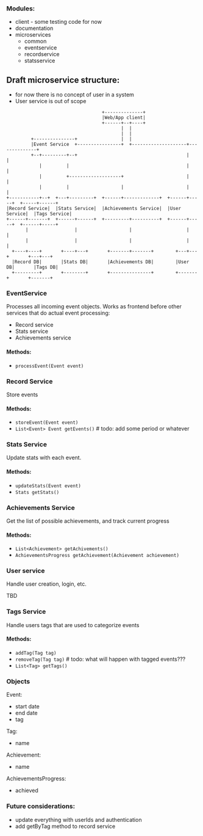 ### Modules:

- client - some testing code for now
- documentation
- microservices
  - common
  - eventservice
  - recordservice
  - statsservice

## Draft microservice structure:

* for now there is no concept of user in a system 
* User service is out of scope

```
                                   +--------------+
                                   |Web/App client|
                                   +------+--+----+
                                          |  |
                                          |  |
         +---------------+                |  |
         |Event Service  +----------------+  +--------------------+--------------+
         +--+---------+--+                                        |              |
            |         |                                           |              |
            |         +-------------------+                       |              |
            |         |                   |                       |              |
+-----------+--+  +---+---------+  +------+-------------+  +------+-----+  +-----+------+
|Record Service|  |Stats Service|  |Achievements Service|  |User Service|  |Tags Service|
+------+-------+  +------+------+  +---------+----------+  +------+-----+  +------+-----+
       |                 |                   |                    |               |
       |                 |                   |                    |               |
  +----+----+       +----+---+       +-------+-------+        +---+---+       +---+---+
  |Record DB|       |Stats DB|       |Achievements DB|        |User DB|       |Tags DB|
  +---------+       +--------+       +---------------+        +-------+       +-------+
```

### EventService
Processes all incoming event objects. Works as frontend 
before other services that do actual event processing:
- Record service
- Stats service
- Achievements service

#### Methods:
* `processEvent(Event event)` 

### Record Service
Store events

#### Methods:
* `storeEvent(Event event)`  
* `List<Event> Event getEvents()` # todo: add some period or whatever

### Stats Service
Update stats with each event.

#### Methods: 
* `updateStats(Event event)`
* `Stats getStats()`

### Achievements Service
Get the list of possible achievements, and track current progress

#### Methods:
* `List<Achievement> getAchivements()`
* `AchievementsProgress getAchievement(Achievement achievement)`

### User service
Handle user creation, login, etc. 

TBD

### Tags Service
Handle users tags that are used to categorize events

#### Methods:
* `addTag(Tag tag)`
* `removeTag(Tag tag)` # todo: what will happen with tagged events???
* `List<Tag> getTags()`

### Objects

Event:
* start date
* end date
* tag

Tag: 
* name

Achievement:
* name

AchievementsProgress:
* achieved



### Future considerations:
* update everything with userIds and authentication
* add getByTag method to record service
